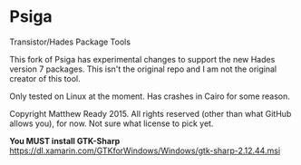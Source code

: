 # Psiga
Transistor/Hades Package Tools

This fork of Psiga has experimental changes to support the new Hades version 7 packages. This isn't the original repo and I am not the original creator of this tool.

Only tested on Linux at the moment.
Has crashes in Cairo for some reason.

Copyright Matthew Ready 2015.
All rights reserved (other than what GitHub allows you), for now. Not sure what license to pick yet.

**You MUST install GTK-Sharp**
https://dl.xamarin.com/GTKforWindows/Windows/gtk-sharp-2.12.44.msi
